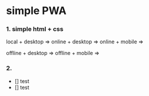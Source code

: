 # simple PWA

### 1. simple html + css

local + desktop =>
online + desktop =>
online + mobile => 

offline + desktop =>
offline + mobile =>


### 2. 
- [] test
- [] test
